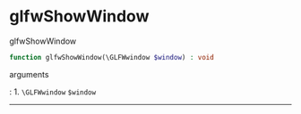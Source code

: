 # glfwShowWindow
glfwShowWindow

```php
function glfwShowWindow(\GLFWwindow $window) : void
```

arguments

:    1. `\GLFWwindow` `$window` 

---
     